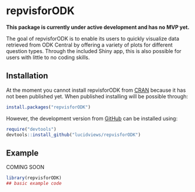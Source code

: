
<!-- README.md is generated from README.Rmd. Please edit that file -->

# repvisforODK

<!-- badges: start -->
<!-- badges: end -->

**This package is currently under active development and has no MVP
yet.**

The goal of repvisforODK is to enable its users to quickly visualize data retrieved from ODK Central by offering a variety of plots for different question types.
Through the included Shiny app, this is also possible for users with little to no coding skills.

## Installation

At the moment you cannot install repvisforODK from
[CRAN](https://CRAN.R-project.org) because it has not been published yet.
When published installing will be possible through:

``` r
install.packages("repvisforODK")
```

However, the development version from [GitHub](https://github.com/) can be installed using:

``` r
require("devtools")
devtools::install_github("lucidviews/repvisforODK")
```

## Example

COMING SOON

``` r
library(repvisforODK)
## basic example code
```
